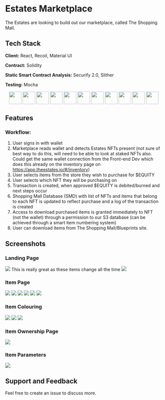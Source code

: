 # Estates Marketplace

The Estates are looking to build out our marketplace, called The Shopping Mall. 

## Tech Stack

**Client:** React, Recoil, Material UI

**Contract:** Solidity

**Static Smart Contract Analysis:** Securify 2.0, Slither

**Testing:** Mocha

<p align="center">
    <code><img height="40" src="https://github.com/NFTSuits/NFT-Marketplace-DApp/blob/main/NFTSuits%20icons/react-logo.png"></code>
    <code><img height="40" src="https://github.com/NFTSuits/NFT-Marketplace-DApp/blob/main/NFTSuits%20icons/recoil-logo.svg"></code>
    <code><img height="40" src="https://github.com/NFTSuits/NFT-Marketplace-DApp/blob/main/NFTSuits%20icons/materialUI-logo.png"></code>
    <code><img height="40" src="https://github.com/NFTSuits/NFT-Marketplace-DApp/blob/main/NFTSuits%20icons/solidity-logo.jpeg"></code>
    <code><img height="40" src="https://github.com/NFTSuits/NFT-Marketplace-DApp/blob/main/NFTSuits%20icons/ganache-logo.png"></code>
    <code><img height="40" src="https://github.com/NFTSuits/NFT-Marketplace-DApp/blob/main/NFTSuits%20icons/truffle-logo.png"></code>
    <code><img height="40" src="https://github.com/NFTSuits/NFT-Marketplace-DApp/blob/main/NFTSuits%20icons/remix-logo.png"></code>
    <code><img height="40" src="https://github.com/NFTSuits/NFT-Marketplace-DApp/blob/main/NFTSuits%20icons/docker-logo.png"></code>
    <code><img height="40" src="https://github.com/NFTSuits/NFT-Marketplace-DApp/blob/main/NFTSuits%20icons/securify-logo.png"></code>
    <code><img height="40" src="https://github.com/NFTSuits/NFT-Marketplace-DApp/blob/main/NFTSuits%20icons/slither-logo.png"></code>
    <code><img height="40" src="https://github.com/NFTSuits/NFT-Marketplace-DApp/blob/main/NFTSuits%20icons/mocha-logo.svg"></code>
</p>

## Features

### Workflow:
1)	User signs in with wallet
2)	Marketplace reads wallet and detects Estates NFTs present (not sure of best way to do this, will need to be able to look at staked NFTs also. Could get the same wallet connection from the Front-end Dev which does this already on the inventory page on https://app.theestates.io/#/inventory)
3)	User selects items from the store they wish to purchase for $EQUITY
4)	User selects which NFT they will be purchasing on
5)	Transaction is created, when approved $EQUITY is debited/burned and next steps occur
6)	Shopping Mall Database (SMD) with list of NFTs and items that belong to each NFT is updated to reflect purchase and a log of the transaction is created
7)	Access to download purchased items is granted immediately to NFT (not the wallet) through a permission to our S3 database (can be achieved through a smart item numbering system)
8)	User can download items from The Shopping Mall/Blueprints site. 


## Screenshots
<p align="center">
    <h3>Landing Page</h3>
    <img src="https://github.com/LoveNuna/Estates-codebase/blob/main/front-end/images/Landing%20page_1.png"/>
    This is really great as these items change all the time
    <img src="https://github.com/LoveNuna/Estates-codebase/blob/main/front-end/images/Landing%20page_2.png"/>
</p>
<p align="center">
    <h3>Item Page</h3>
    <img src="https://github.com/LoveNuna/Estates-codebase/blob/main/front-end/images/Item_page_1.png"/>
    <img src="https://github.com/LoveNuna/Estates-codebase/blob/main/front-end/images/Item_page_2.png"/>
    <img src="https://github.com/LoveNuna/Estates-codebase/blob/main/front-end/images/Item_page_3.png"/>
    <img src="https://github.com/LoveNuna/Estates-codebase/blob/main/front-end/images/Item_page_4.png"/>
    <img src="https://github.com/LoveNuna/Estates-codebase/blob/main/front-end/images/Item_page_5.png"/>
    <img src="https://github.com/LoveNuna/Estates-codebase/blob/main/front-end/images/Item_page_6.png"/>
</p>
<p align="center">
    <h3>Item Colouring</h3>
    <img src="https://github.com/LoveNuna/Estates-codebase/blob/main/front-end/images/Item_colouring_1.png"/>
    <img src="https://github.com/LoveNuna/Estates-codebase/blob/main/front-end/images/Item_colouring_2.png"/>
    <img src="https://github.com/LoveNuna/Estates-codebase/blob/main/front-end/images/Item_colouring_3.png"/>
</p>
<p align="center">
    <h3>Item Ownership Page</h3>
    <img src="https://github.com/LoveNuna/Estates-codebase/blob/main/front-end/images/Item_Ownership_Page_1.png"/>
</p>
<p align="center">
    <h3>Item Parameters</h3>
    <img src="https://github.com/LoveNuna/Estates-codebase/blob/main/front-end/images/Item_Parameters.png"/>
</p>

## Support and Feedback

Feel free to create an issue to discuss more.

  










